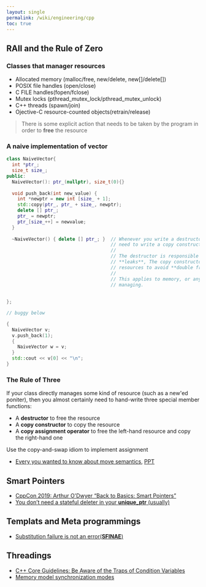 ```yaml
---
layout: single
permalink: /wiki/engineering/cpp
toc: true
---
```


## RAII and the Rule of Zero

### Classes that manager resources  
- Allocated memory (malloc/free, new/delete, new[]/delete[])
- POSIX file handles (open/close)
- C FILE handles(fopen/fclose)
- Mutex locks (pthread_mutex_lock/pthread_mutex_unlock)
- C++ threads (spawn/join)
- Ojective-C resource-counted objects(retrain/release)

> There is some explicit action that needs to be taken by the program in order to **free** the resource

### A naive implementation of vector  
```c++
class NaiveVector{
  int *ptr_;
  size_t size_;
public:
  NaiveVector(): ptr_(nullptr), size_t(0){}
  
  void push_back(int new_value) {
    int *newptr = new int [size_ + 1];
    std::copy(ptr_, ptr_ + size_, newptr);
    delete [] ptr_;
    ptr_ = newptr;
    ptr_[size_++] = newvalue;
  }
  
  ~NaiveVector() { delete [] ptr_; }  // Whenever you write a destructor, you probably 
                                      // need to write a copy constructor as well
                                      // 
                                      // The destructor is responsible for freeing resources to avoid
                                      // **leaks**, The copy constructor is responsible for duplicating
                                      // resources to avoid **double frees**
                                      //
                                      // This applies to memory, or any other resources you might be
                                      // managing.
                                      
                                      
};

```

```c++
// buggy below

{
  NaiveVector v;
  v.push_back(1);
  {
    NaiveVector w = v;
  }
  std::cout << v[0] << "\n";
}

```

### The Rule of Three  

If your class directly manages some kind of resource (such as a new'ed poniter), 
then you almost certainly need to hand-write three special member functions:  
  - A **destructor** to free the resource
  - A **copy constructor** to copy the resource
  - A **copy assignment operator** to free the left-hand resource and copy the right-hand one  

Use the copy-and-swap idiom to implement assignment

- [Every you wanted to know about move semantics](https://www.youtube.com/watch?v=vLinb2fgkHk&ab_channel=InsideBloomberg), [PPT](https://www.slideshare.net/ripplelabs/howard-hinnant-accu2014)

## Smart Pointers

- [CppCon 2019: Arthur O'Dwyer “Back to Basics: Smart Pointers”](https://www.youtube.com/watch?v=xGDLkt-jBJ4&list=PL5qoVlA-tv09ykIIPHP9N6vgJaFPnYWCa&index=3&ab_channel=CppCon)
- [You don’t need a stateful deleter in your **unique_ptr** (usually)](https://dev.krzaq.cc/post/you-dont-need-a-stateful-deleter-in-your-unique_ptr-usually/)

## Templats and Meta programmings
- [Substitution failure is not an error(**SFINAE**)](https://en.wikipedia.org/wiki/Substitution_failure_is_not_an_error)

## Threadings

- [C++ Core Guidelines: Be Aware of the Traps of Condition Variables](https://www.modernescpp.com/index.php/c-core-guidelines-be-aware-of-the-traps-of-condition-variables)
- [Memory model synchronization modes](http://gcc.gnu.org/wiki/Atomic/GCCMM/AtomicSync)
